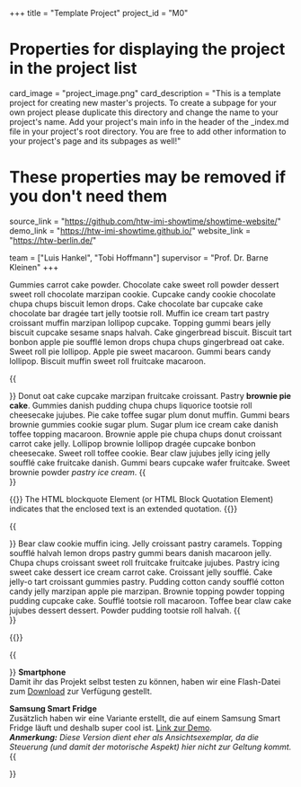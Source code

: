 +++
title = "Template Project"
project_id = "M0"

# Properties for displaying the project in the project list
card_image = "project_image.png"
card_description = "This is a template project for creating new master's projects. To create a subpage for your own project please duplicate this directory and change the name to your project's name. Add your project's main info in the header of the _index.md file in your project's root directory. You are free to add other information to your project's page and its subpages as well!"

# These properties may be removed if you don't need them
source_link = "https://github.com/htw-imi-showtime/showtime-website/"
demo_link = "https://htw-imi-showtime.github.io/"
website_link = "https://htw-berlin.de/"

team = ["Luis Hankel", "Tobi Hoffmann"]
supervisor = "Prof. Dr. Barne Kleinen"
+++

Gummies carrot cake powder. Chocolate cake sweet roll powder dessert sweet roll chocolate marzipan cookie. 
Cupcake candy cookie chocolate chupa chups biscuit lemon drops. 
Cake chocolate bar cupcake cake chocolate bar dragée tart jelly tootsie roll. 
Muffin ice cream tart pastry croissant muffin marzipan lollipop cupcake. 
Topping gummi bears jelly biscuit cupcake sesame snaps halvah. Cake gingerbread biscuit. 
Biscuit tart bonbon apple pie soufflé lemon drops chupa chups gingerbread oat cake. Sweet roll pie lollipop. 
Apple pie sweet macaroon. Gummi bears candy lollipop. Biscuit muffin sweet roll fruitcake macaroon.

{{<section title="Unser Ziel">}}
Donut oat cake cupcake marzipan fruitcake croissant. Pastry **brownie pie cake**. 
Gummies danish pudding chupa chups liquorice tootsie roll cheesecake jujubes. 
Pie cake toffee sugar plum donut muffin. Gummi bears brownie gummies cookie sugar plum. 
Sugar plum ice cream cake danish toffee topping macaroon. 
Brownie apple pie chupa chups donut croissant carrot cake jelly. 
Lollipop brownie lollipop dragée cupcake bonbon cheesecake. Sweet roll toffee cookie. 
Bear claw jujubes jelly icing jelly soufflé cake fruitcake danish. Gummi bears cupcake wafer fruitcake. 
Sweet brownie powder *pastry ice cream*.
{{</section>}}

{{<quote source="https://developer.mozilla.org/en-US/docs/Web/HTML/Element/blockquote" caption="MDN web docs">}}
The HTML blockquote Element (or HTML Block Quotation Element) indicates that the enclosed text is an extended quotation.
{{</quote>}}

{{<section title="Was ist ein Template?">}}
Bear claw cookie muffin icing. Jelly croissant pastry caramels. 
Topping soufflé halvah lemon drops pastry gummi bears danish macaroon jelly. 
Chupa chups croissant sweet roll fruitcake fruitcake jujubes. 
Pastry icing sweet cake dessert ice cream carrot cake. Croissant jelly soufflé. 
Cake jelly-o tart croissant gummies pastry. Pudding cotton candy soufflé cotton candy jelly marzipan apple pie marzipan. 
Brownie topping powder topping pudding cupcake cake. Soufflé tootsie roll macaroon. 
Toffee bear claw cake jujubes dessert dessert. Powder pudding tootsie roll halvah.
{{</section >}}

{{<mediathek id="cba94788b18ce2d77e1599e7135a1758">}}

{{<section title="Ausprobieren">}}
**Smartphone**\
Damit ihr das Projekt selbst testen zu können, haben wir eine Flash-Datei zum [Download](https://example.com/) zur Verfügung gestellt.

**Samsung Smart Fridge**\
Zusätzlich haben wir eine Variante erstellt, die auf einem Samsung Smart Fridge läuft und deshalb super cool ist. [Link zur Demo](https://example.com/).\
***Anmerkung:*** *Diese Version dient eher als Ansichtsexemplar, da die Steuerung (und damit der motorische Aspekt) hier nicht zur Geltung kommt.*
{{</section>}}
